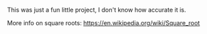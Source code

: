 This was just a fun little project, I don't know how accurate it is.

More info on square roots: https://en.wikipedia.org/wiki/Square_root
